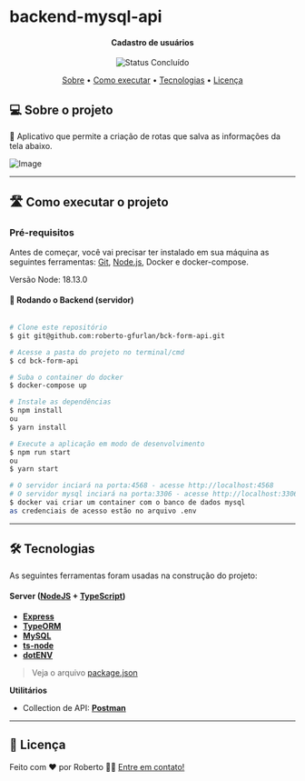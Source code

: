 # backend-mysql-api


<h4 align="center"> 
	 Cadastro de usuários 
</h4>

<p align="center">
	<img alt="Status Concluído" src="https://img.shields.io/badge/STATUS-CONCLU%C3%8DDO-brightgreen">
</p>

<p align="center">
 <a href="#-sobre-o-projeto">Sobre</a> •
 <a href="#-como-executar-o-projeto">Como executar</a> • 
 <a href="#-tecnologias">Tecnologias</a> • 
 <a href="#user-content--licença">Licença</a>
</p>


## <a id="#-sobre-o-projeto"></a> 💻 Sobre o projeto

📄 Aplicativo que permite a criação de rotas que salva as informações da tela abaixo.

![Image](https://i.ibb.co/xM8fPNz/image.png)


---
## <a id="#-como-executar-o-projeto"></a> 🛣️ Como executar o projeto

### Pré-requisitos

Antes de começar, você vai precisar ter instalado em sua máquina as seguintes ferramentas:
[Git](https://git-scm.com), [Node.js](https://nodejs.org/en/), Docker e docker-compose. 

Versão Node: 18.13.0


#### 🎲 Rodando o Backend (servidor)

```bash

# Clone este repositório
$ git git@github.com:roberto-gfurlan/bck-form-api.git

# Acesse a pasta do projeto no terminal/cmd
$ cd bck-form-api

# Suba o container do docker
$ docker-compose up

# Instale as dependências
$ npm install 
ou
$ yarn install

# Execute a aplicação em modo de desenvolvimento
$ npm run start
ou
$ yarn start

# O servidor inciará na porta:4568 - acesse http://localhost:4568 
# O servidor mysql inciará na porta:3306 - acesse http://localhost:3306 
$ docker vai criar um container com o banco de dados mysql
as credenciais de acesso estão no arquivo .env

```
---

## <a id="#-tecnologias"></a>🛠 Tecnologias

As seguintes ferramentas foram usadas na construção do projeto:

#### **Server**  ([NodeJS](https://nodejs.org/en/)  +  [TypeScript](https://www.typescriptlang.org/))

-   **[Express](https://expressjs.com/)**
-   **[TypeORM](https://typeorm.io/)**
-   **[MySQL](https://www.mysql.com/)**
-   **[ts-node](https://github.com/TypeStrong/ts-node)**
-   **[dotENV](https://github.com/motdotla/dotenv)**

> Veja o arquivo  [package.json](https://github.com/roberto-gfurlan/bck-form-api/blob/main/package.json)

**Utilitários**

-   Collection de API:  **[Postman](https://insomnia.rest/)**

---

## <a id="#user-content--licença"></a>📝 Licença

<!-- Este projeto esta sobe a licença [MIT](./LICENSE). -->

Feito com ❤️ por Roberto 👋🏽 [Entre em contato!](https://www.linkedin.com/in/roberto-gfurlan/)

